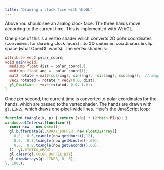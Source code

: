 ```yaml
---
title: "Drawing a clock face with WebGL"
---
```


<canvas id="clock" width="400" height="400" style="width: 200px; height: 200px;"></canvas>
<script id="vertex-shader" type="x-shader/x-vertex">
  attribute vec2 polar_coord;
  void main(void) {
    mediump float dist = polar_coord[0];
    mediump float ang = -polar_coord[1];
    mat2 rotate = mat2(cos(ang), sin(ang), -sin(ang), cos(ang));
    vec2 rotated = rotate * vec2(0.0, dist);
    gl_Position = vec4(rotated, 0.0, 1.0);
  }
</script>
<script>
  const clockEl = document.getElementById("clock");
  const gl = clockEl.getContext("webgl");

  const vs = gl.createShader(gl.VERTEX_SHADER);
  gl.shaderSource(vs, document.getElementById("vertex-shader").innerText);
  gl.compileShader(vs);
  if (!gl.getShaderParameter(vs, gl.COMPILE_STATUS)) {
    console.error("Vertex shader compile error", gl.getShaderInfoLog(vs));
  }

  const fs = gl.createShader(gl.FRAGMENT_SHADER);
  gl.shaderSource(fs, 'void main(void) { gl_FragColor = vec4(0.0, 0.0, 0.0, 1.0); }');
  gl.compileShader(fs);
  if (!gl.getShaderParameter(fs, gl.COMPILE_STATUS)) {
    console.error("Fragment shader compile error", gl.getShaderInfoLog(fs));
  }

  const prog = gl.createProgram();
  gl.attachShader(prog, vs);
  gl.attachShader(prog, fs);
  gl.linkProgram(prog);
  gl.useProgram(prog);

  const vb = gl.createBuffer();
  gl.bindBuffer(gl.ARRAY_BUFFER, vb);

  const polarCoordLoc = gl.getAttribLocation(prog, "polar_coord");
  gl.vertexAttribPointer(polarCoordLoc, 2, gl.FLOAT, false, 0, 0);

  gl.enableVertexAttribArray(polarCoordLoc);

  gl.clearColor(1,1,1,1);

  function toAngle(x, p) { return (x%p) * (2*Math.PI/p); }
  window.setInterval(function(){
    const now = new Date();
    gl.bufferData(gl.ARRAY_BUFFER, new Float32Array([
      0,0,  0.5,toAngle(now.getHours(),12),
      0,0,  0.7,toAngle(now.getMinutes(),60),
      0,0,  0.8,toAngle(now.getSeconds(),60),
    ]), gl.STATIC_DRAW);
    gl.clear(gl.COLOR_BUFFER_BIT);
    gl.drawArrays(gl.LINES, 0, 6);
  }, 1000);
</script>

Above you should see an analog clock face.
The three hands move according to the current time.
This is implemented with WebGL.

One piece of this is a vertex shader
which converts 2D polar coordinates (convenient for drawing clock faces)
into 3D cartesian coordinates in clip space (what OpenGL wants).
The vertex shader is:

```glsl
attribute vec2 polar_coord;
void main(void) {
  mediump float dist = polar_coord[0];
  mediump float ang = -polar_coord[1];
  mat2 rotate = mat2(cos(ang), sin(ang), -sin(ang), cos(ang));  // magic
  vec2 rotated = rotate * vec2(0.0, dist);
  gl_Position = vec4(rotated, 0.0, 1.0);
}
```

Once per second,
the current time is converted to polar coordinates for the hands,
which are passed to the vertex shader.
The hands are drawn with `gl.LINES`, which draws one-pixel-wide lines.
Here's the JavaScript loop:

```js
function toAngle(x, p) { return (x%p) * (2*Math.PI/p); }
window.setInterval(function(){
  const now = new Date();
  gl.bufferData(gl.ARRAY_BUFFER, new Float32Array([
    0,0,  0.5,toAngle(now.getHours(),12),
    0,0,  0.7,toAngle(now.getMinutes(),60),
    0,0,  0.8,toAngle(now.getSeconds(),60),
  ]), gl.STATIC_DRAW);
  gl.clear(gl.COLOR_BUFFER_BIT);
  gl.drawArrays(gl.LINES, 0, 6);
}, 1000);
```
